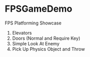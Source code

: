 # FPSGameDemo
FPS Platforming Showcase

1. Elevators
2. Doors (Normal and Require Key)
3. Simple Look At Enemy
4. Pick Up Physics Object and Throw
